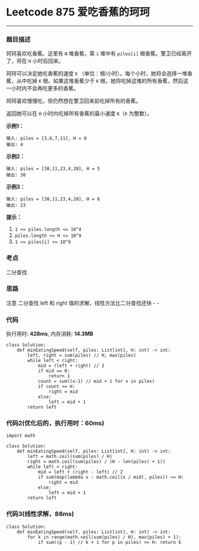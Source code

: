 # Leetcode 875 爱吃香蕉的珂珂
***
### 题目描述
珂珂喜欢吃香蕉。这里有 `N` 堆香蕉，第 `i` 堆中有 `piles[i]` 根香蕉。警卫已经离开了，将在 `H` 小时后回来。

珂珂可以决定她吃香蕉的速度 `K` （单位：根/小时）。每个小时，她将会选择一堆香蕉，从中吃掉 `K` 根。如果这堆香蕉少于 `K` 根，她将吃掉这堆的所有香蕉，然后这一小时内不会再吃更多的香蕉。  

珂珂喜欢慢慢吃，但仍然想在警卫回来前吃掉所有的香蕉。

返回她可以在 `H` 小时内吃掉所有香蕉的最小速度 `K`（`K` 为整数）。

**示例1：**

	输入: piles = [3,6,7,11], H = 8
	输出: 4

**示例2：**

	输入: piles = [30,11,23,4,20], H = 5
	输出: 30


**示例3：**

	输入: piles = [30,11,23,4,20], H = 6
	输出: 23

	
**提示：**

1. `1 <= piles.length <= 10^4`
2. `piles.length <= H <= 10^9`
3. `1 <= piles[i] <= 10^9`

### 考点

二分查找

### 思路
注意 二分查找 left 和 right 值的求解，线性方法比二分查找还快 - -

### 代码
执行用时: **428ms**, 内存消耗: **14.3MB**

```
class Solution:
    def minEatingSpeed(self, piles: List[int], H: int) -> int:
        left, right = sum(piles) // H, max(piles)
        while left < right:
            mid = (left + right) // 2
            if mid == 0:
                return 1
            count = sum((x-1) // mid + 1 for x in piles)
            if count <= H:
                right = mid
            else:
                left = mid + 1
        return left
```

### 代码2(优化后的，执行用时：60ms)

```
import math

class Solution:
    def minEatingSpeed(self, piles: List[int], H: int) -> int:
        left = math.ceil(sum(piles) / H)
        right = math.ceil(sum(piles) / (H - len(piles) + 1))
        while left < right:
            mid = left + (right - left) // 2
            if sum(map(lambda x : math.ceil(x / mid), piles)) <= H:
                right = mid
            else:
                left = mid + 1
        return left
```

### 代码3(线性求解，88ms)

```
class Solution:
    def minEatingSpeed(self, piles: List[int], H: int) -> int:
        for k in range(math.ceil(sum(piles) / H), max(piles) + 1):
            if sum((p - 1) // k + 1 for p in piles) <= H: return k
```
